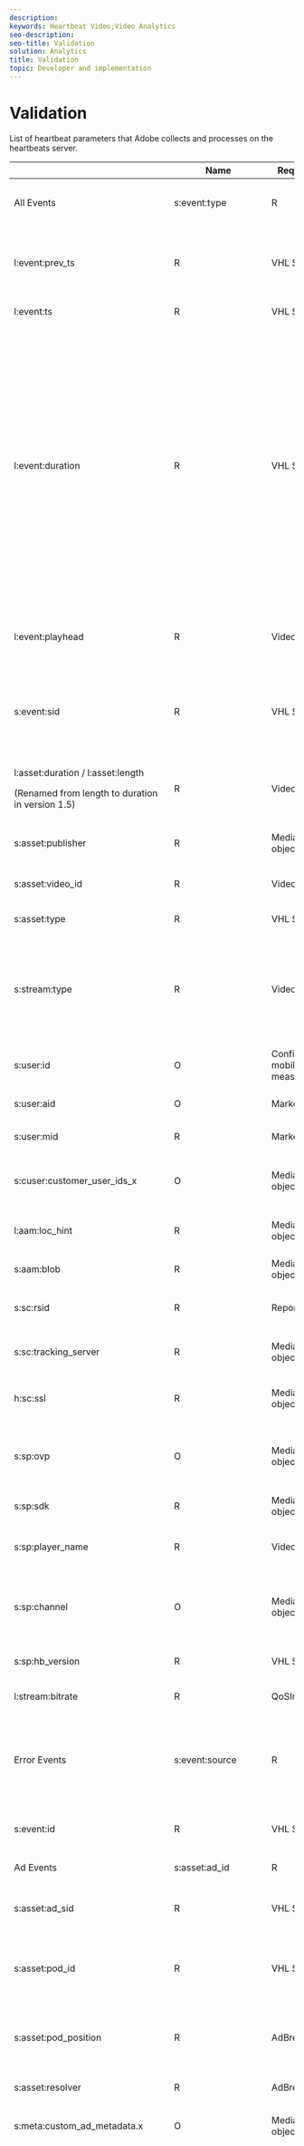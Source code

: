 ```yaml
---
description: 
keywords: Heartbeat Video;Video Analytics
seo-description: 
seo-title: Validation
solution: Analytics
title: Validation
topic: Developer and implementation
---
```


# Validation

List of heartbeat parameters that Adobe collects and processes on the heartbeats server.

<table id="table_2853201180394C8CB51891ACEF525852"> 
 <tgroup cols="5"> 
  <colspec colname="col1" colnum="1" colwidth=".75*" /> 
  <colspec colnum="2" colname="col2" colwidth="2*" /> 
  <colspec colnum="3" colname="col3" colwidth="1*" align="center" /> 
  <colspec colnum="4" colname="col4" colwidth="1.75*" /> 
  <colspec colnum="5" colname="col5" colwidth="2.5*" /> 
  <thead> 
   <tr> 
    <th colname="col1" class="entry"> </th> 
    <th colname="col2" class="entry">Name </th> 
    <th colname="col3" class="entry">Required / Optional </th> 
    <th colname="col4" class="entry">Data Source </th> 
    <th colname="col5" class="entry">Description </th> 
   </tr> 
  </thead> 
  <tbody> 
   <tr> 
    <td colname="col1" morerows="25">All Events </td> 
    <td colname="col2"><span class="codeph">s:event:type</span> </td> 
    <td colname="col3">R</td> 
    <td colname="col4">VHL SDK </td> 
    <td colname="col5">The type of the event being tracked. </td> 
   </tr> 
   <tr> 
    <td colname="col2"><span class="codeph">l:event:prev_ts</span> </td> 
    <td colname="col3">R</td> 
    <td colname="col4">VHL SDK </td> 
    <td colname="col5">The timestamp of the last event of the same type in this session. The value is <span class="codeph">-1</span> if this is the first event of this type in this video session. </td> 
   </tr> 
   <tr> 
    <td colname="col2"><span class="codeph">l:event:ts</span> </td> 
    <td colname="col3">R</td> 
    <td colname="col4">VHL SDK </td> 
    <td colname="col5">The timestamp of the event. </td> 
   </tr> 
   <tr> 
    <td colname="col2"><span class="codeph">l:event:duration</span> </td> 
    <td colname="col3">R</td> 
    <td colname="col4">VHL SDK </td> 
    <td colname="col5">This value is set internally (in milliseconds) by the VHL Library, not by the player. It is used to compute the time spent metrics on the backend. For example <span class="codeph">a.media.totalTimePlayed</span> is computed as a sum of the duration for all the Play (<span class="codeph">type=play</span>) heartbeats that are generated. <p>Note: For some of the HB that are sent This parameter is set to 0 for certain events because they are "state change events" (e.g., <span class="codeph">type=complete</span>, <span class="codeph">type=chapter_complete</span>, or <span class="codeph">type=bitrate_change</span>.</p></td> 
   </tr> 
   <tr> 
    <td colname="col2"><span class="codeph">l:event:playhead</span> </td> 
    <td colname="col3"> <p>R</p> </td> 
    <td colname="col4"><span class="codeph">VideoInfo</span> object </td> 
    <td colname="col5">The playhead was inside the currently active asset (main or ad), when the event was recorded. </td> 
   </tr> 
   <tr> 
    <td colname="col2"><span class="codeph">s:event:sid</span> </td> 
    <td colname="col3"> <p>R</p> </td> 
    <td colname="col4">VHL SDK </td> 
    <td colname="col5"> <p>The session ID (a randomly generated string). All events in a certain session (video + ads) should be the same. </p> </td> 
   </tr> 
   <tr> 
    <td colname="col2"> <p><span class="codeph">l:asset:duration / l:asset:length</span></p> <p>(Renamed from <span class="codeph">length</span> to <span class="codeph">duration</span> in version 1.5)</p> </td> 
    <td colname="col3"> <p>R</p> </td> 
    <td colname="col4"><span class="codeph">VideoInfo</span> object </td> 
    <td colname="col5">The video asset length of the main asset. </td> 
   </tr> 
   <tr> 
    <td colname="col2"><span class="codeph">s:asset:publisher</span> </td> 
    <td colname="col3">R</td> 
    <td colname="col4"><span class="codeph">MediaHeartbeatConfig</span> object </td> 
    <td colname="col5"> <p>The publisher of the asset.</p> </td> 
   </tr> 
   <tr> 
    <td colname="col2"><span class="codeph">s:asset:video_id</span> </td> 
    <td colname="col3"> <p>R</p> </td> 
    <td colname="col4"><span class="codeph">VideoInfo</span> object </td> 
    <td colname="col5">An ID uniquely identifying the video in the publisher's catalog. </td> 
   </tr> 
   <tr> 
    <td colname="col2"><span class="codeph">s:asset:type</span> </td> 
    <td colname="col3">R</td> 
    <td colname="col4"> <p>VHL SDK </p> </td> 
    <td colname="col5">The asset type (main or ad). </td> 
   </tr> 
   <tr> 
    <td colname="col2"><span class="codeph">s:stream:type</span> </td> 
    <td colname="col3">R</td> 
    <td colname="col4"><span class="codeph">VideoInfo</span> object </td> 
    <td colname="col5"> <p>The stream type. Can be one of the following: </p> <p>
      <ul id="ul_nmj_ws5_3bb"> 
       <li><span class="codeph">live</span></li> 
       <li><span class="codeph">vod</span></li> 
       <li><span class="codeph">linear</span></li> 
      </ul>. </p> </td> 
   </tr> 
   <tr> 
    <td colname="col2"><span class="codeph">s:user:id</span> </td> 
    <td colname="col3">O</td> 
    <td colname="col4">Config object for mobile, app measurement VisitorID </td> 
    <td colname="col5"> <p>User's specifically set Visitor ID.</p> </td> 
   </tr> 
   <tr> 
    <td colname="col2"><span class="codeph">s:user:aid</span> </td> 
    <td colname="col3"> <p>O</p> </td> 
    <td colname="col4">Marketing Cloud Org </td> 
    <td colname="col5">The user's analytics Visitor ID value. </td> 
   </tr> 
   <tr> 
    <td colname="col2"> <p><span class="codeph">s:user:mid</span> </p> </td> 
    <td colname="col3"> <p>R</p> </td> 
    <td colname="col4">Marketing Cloud Org </td> 
    <td colname="col5">The user's marketing cloud visitor ID value. </td> 
   </tr> 
   <tr> 
    <td colname="col2"><span class="codeph">s:cuser:customer_user_ids_x</span> </td> 
    <td colname="col3">O</td> 
    <td colname="col4"><span class="codeph">MediaHeartbeatConfig</span> object</td> 
    <td colname="col5"> <p>All customer user IDs set on Audience Manager.</p> </td> 
   </tr> 
   <tr> 
    <td colname="col2"><span class="codeph">l:aam:loc_hint</span> </td> 
    <td colname="col3">R</td> 
    <td colname="col4"><span class="codeph">MediaHeartbeatConfig</span> object</td> 
    <td colname="col5"> <p>AAM data sent on each payload after <span class="codeph">aa_start</span>. </p> </td> 
   </tr> 
   <tr> 
    <td colname="col2"><span class="codeph">s:aam:blob</span> </td> 
    <td colname="col3"> <p>R</p> </td> 
    <td colname="col4"><span class="codeph">MediaHeartbeatConfig</span> object</td> 
    <td colname="col5">AAM data sent on each payload after <span class="codeph">aa_start</span>. </td> 
   </tr> 
   <tr> 
    <td colname="col2"><span class="codeph">s:sc:rsid</span> </td> 
    <td colname="col3"> <p>R</p> </td> 
    <td colname="col4">Report Suit ID (or IDs) </td> 
    <td colname="col5"> <p>SiteCatalyst RSID where reports should be sent. </p> </td> 
   </tr> 
   <tr> 
    <td colname="col2"><span class="codeph">s:sc:tracking_server</span> </td> 
    <td colname="col3"> <p>R</p> </td> 
    <td colname="col4"><span class="codeph">MediaHeartbeatConfig</span> object </td> 
    <td colname="col5"> <p>SiteCatalyst tracking server.</p> </td> 
   </tr> 
   <tr> 
    <td colname="col2"><span class="codeph">h:sc:ssl</span> </td> 
    <td colname="col3"> <p>R</p> </td> 
    <td colname="col4"><span class="codeph">MediaHeartbeatConfig</span> object </td> 
    <td colname="col5">Whether the traffic is over HTTPS (if set to 1) or over HTTP (is set to 0). </td> 
   </tr> 
   <tr> 
    <td colname="col2"><span class="codeph">s:sp:ovp</span> </td> 
    <td colname="col3">O</td> 
    <td colname="col4"><span class="codeph">MediaHeartbeatConfig</span> object </td> 
    <td colname="col5"> <p>Set to "primetime" for Primetime players, or the actual OVP for other players. </p> </td> 
   </tr> 
   <tr> 
    <td colname="col2"><span class="codeph">s:sp:sdk</span> </td> 
    <td colname="col3"> <p>R</p> </td> 
    <td colname="col4"><span class="codeph">MediaHeartbeatConfig</span> object </td> 
    <td colname="col5"> <p>The OVP version string.</p> </td> 
   </tr> 
   <tr> 
    <td colname="col2"><span class="codeph">s:sp:player_name</span> </td> 
    <td colname="col3">R</td> 
    <td colname="col4"><span class="codeph">VideoInfo</span> object </td> 
    <td colname="col5">Video player name (the actual player software, used to identify the player). </td> 
   </tr> 
   <tr> 
    <td colname="col2"><span class="codeph">s:sp:channel</span> </td> 
    <td colname="col3">O</td> 
    <td colname="col4"><span class="codeph">MediaHeartbeatConfig</span> object </td> 
    <td colname="col5">The channel where the user is watching the content. For a mobile app, the app name. For a website, the domain name. </td> 
   </tr> 
   <tr> 
    <td colname="col2"><span class="codeph">s:sp:hb_version</span> </td> 
    <td colname="col3"> <p>R</p> </td> 
    <td colname="col4"> <p>VHL SDK </p> </td> 
    <td colname="col5">The version number of the VideoHeartbeat library issuing the call. </td> 
   </tr> 
   <tr> 
    <td colname="col2"><span class="codeph">l:stream:bitrate</span> </td> 
    <td colname="col3"> <p>R</p> </td> 
    <td colname="col4"><span class="codeph">QoSInfo</span> object </td> 
    <td colname="col5">The current value of the stream bitrate (in bps).</td> 
   </tr> 
   <tr> 
    <td colname="col1" morerows="1">Error Events </td> 
    <td colname="col2"><span class="codeph">s:event:source</span> </td> 
    <td colname="col3"> <p>R</p> </td> 
    <td colname="col4">VHL SDK </td> 
    <td colname="col5">The source of the error, either player-internal, or the application-level. </td> 
   </tr> 
   <tr> 
    <td colname="col2"><span class="codeph">s:event:id</span> </td> 
    <td colname="col3"> <p>R</p> </td> 
    <td colname="col4">VHL SDK </td> 
    <td colname="col5"> <p>Error ID, uniquely identifies the error. </p> </td> 
   </tr> 
   <tr> 
    <td colname="col1" morerows="5">Ad Events </td> 
    <td colname="col2"><span class="codeph">s:asset:ad_id</span> </td> 
    <td colname="col3"> <p>R</p> </td> 
    <td colname="col4"><span class="codeph">AdInfo</span> object </td> 
    <td colname="col5">The name of the ad.</td> 
   </tr> 
   <tr> 
    <td colname="col2"><span class="codeph">s:asset:ad_sid</span> </td> 
    <td colname="col3"> <p>R</p> </td> 
    <td colname="col4">VHL SDK </td> 
    <td colname="col5">A unique identifier generated by the VHL SDK, appended to all ad-related pings. </td> 
   </tr> 
   <tr> 
    <td colname="col2"><span class="codeph">s:asset:pod_id</span> </td> 
    <td colname="col3"> <p>R</p> </td> 
    <td colname="col4">VHL SDK </td> 
    <td colname="col5">Pod ID inside the video. This value is computed automatically based on the following formula: 
     <codeblock>
      MD5(video_id) + "_" + [pod index]
     </codeblock> </td> 
   </tr> 
   <tr> 
    <td colname="col2"><span class="codeph">s:asset:pod_position</span> </td> 
    <td colname="col3"> <p>R</p> </td> 
    <td colname="col4"> <p><span class="codeph">AdBreakInfo</span> object </p> </td> 
    <td colname="col5"> <p>Index of the ad inside the pod (the first ad has index 0, the second ad has index 1, etc.).</p> </td> 
   </tr> 
   <tr> 
    <td colname="col2"><span class="codeph">s:asset:resolver</span> </td> 
    <td colname="col3"> <p>R</p> </td> 
    <td colname="col4"> <p><span class="codeph">AdBreakInfo</span> object </p> </td> 
    <td colname="col5">The ad resolver. </td> 
   </tr> 
   <tr> 
    <td colname="col2"><span class="codeph">s:meta:custom_ad_metadata.x</span> </td> 
    <td colname="col3"> <p>O</p> </td> 
    <td colname="col4"><span class="codeph">MediaHeartbeat</span> object </td> 
    <td colname="col5"> <p>The custom ad metadata. </p> </td> 
   </tr> 
   <tr> 
    <td colname="col1" morerows="6">Chapter Events </td> 
    <td colname="col2"><span class="codeph">s:stream:chapter_sid</span> </td> 
    <td colname="col3"> <p>R</p> </td> 
    <td colname="col4">VHL SDK</td> 
    <td colname="col5"> <p>The unique identifier associated to the playback instance of the chapter. <p>Note: A chapter can be played multiple times due to seek-back operations performed by the user.</p> </p> </td> 
   </tr> 
   <tr> 
    <td colname="col2"><span class="codeph">s:stream:chapter_name</span> </td> 
    <td colname="col3"> <p>O</p> </td> 
    <td colname="col4"><span class="codeph">ChapterInfo</span> object </td> 
    <td colname="col5"> <p>The chapter's friendly (i.e., human readable) name. </p> </td> 
   </tr> 
   <tr> 
    <td colname="col2"><span class="codeph">s:stream:chapter_id</span> </td> 
    <td colname="col3"> <p>R</p> </td> 
    <td colname="col4">VHL SDK </td> 
    <td colname="col5">The unique ID of the chapter. This value is computed automatically based on the following formula: 
     <codeblock>
      MD5(video_id) + "_" + chapter_pos
     </codeblock></td> 
   </tr> 
   <tr> 
    <td colname="col2"><span class="codeph">l:stream:chapter_pos</span> </td> 
    <td colname="col3"> <p>R</p> </td> 
    <td colname="col4"> <p><span class="codeph">ChapterInfo</span> object </p> </td> 
    <td colname="col5"> <p>The chapter's index in the list of chapters (starting with 1). </p> </td> 
   </tr> 
   <tr> 
    <td colname="col2"><span class="codeph">l:stream:chapter_offset</span> </td> 
    <td colname="col3"> <p>R</p> </td> 
    <td colname="col4"><span class="codeph">ChapterInfo</span> object </td> 
    <td colname="col5"> <p>The chapter's offset (expressed in seconds) inside the main content, excluding ads. </p> </td> 
   </tr> 
   <tr> 
    <td colname="col2"><span class="codeph">l:stream:chapter_length</span> </td> 
    <td colname="col3"> <p>R</p> </td> 
    <td colname="col4"><span class="codeph">ChapterInfo</span> object </td> 
    <td colname="col5"> <p>The chapter's duration (expressed in seconds). </p> </td> 
   </tr> 
   <tr> 
    <td colname="col2"><span class="codeph">s:meta:custom_chapter_metadata.x</span> </td> 
    <td colname="col3"> <p>O</p> </td> 
    <td colname="col4"><span class="codeph">ChapterInfo</span> object </td> 
    <td colname="col5"> <p>Custom chapter metadata.</p> </td> 
   </tr> 
  </tbody> 
 </tgroup> 
</table>



